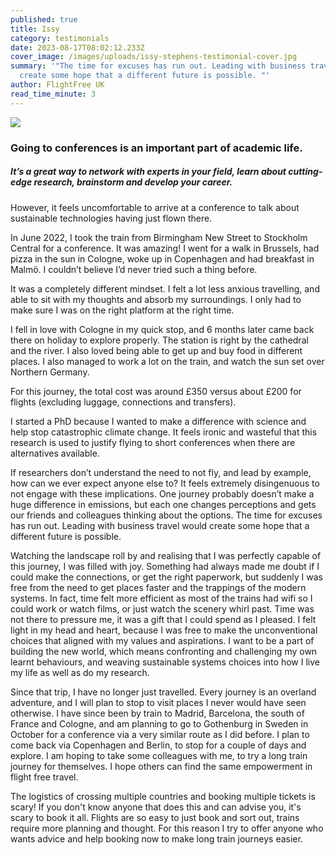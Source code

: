 ```yaml
---
published: true
title: Issy
category: testimonials
date: 2023-08-17T08:02:12.233Z
cover_image: /images/uploads/issy-stephens-testimonial-cover.jpg
summary: '"The time for excuses has run out. Leading with business travel would
  create some hope that a different future is possible. "'
author: FlightFree UK
read_time_minute: 3
---
```

![](/images/uploads/issy-stephens-testimonial-body.jpg)

### Going to conferences is an important part of academic life.

##### It’s a great way to network with experts in your field, learn about cutting-edge research, brainstorm and develop your career.

However, it feels uncomfortable to arrive at a conference to talk about sustainable technologies having just flown there.  

In June 2022, I took the train from Birmingham New Street to Stockholm Central for a conference. It was amazing! I went for a walk in Brussels, had pizza in the sun in Cologne, woke up in Copenhagen and had breakfast in Malmö. I couldn’t believe I’d never tried such a thing before.

It was a completely different mindset. I felt a lot less anxious travelling, and able to sit with my thoughts and absorb my surroundings. I only had to make sure I was on the right platform at the right time.   

I fell in love with Cologne in my quick stop, and 6 months later came back there on holiday to explore properly. The station is right by the cathedral and the river. I also loved being able to get up and buy food in different places. I also managed to work a lot on the train, and watch the sun set over Northern Germany.

For this journey, the total cost was around £350 versus about £200 for flights (excluding luggage, connections and transfers).  

I started a PhD because I wanted to make a difference with science and help stop catastrophic climate change. It feels ironic and wasteful that this research is used to justify flying to short conferences when there are alternatives available. 

If researchers don’t understand the need to not fly, and lead by example, how can we ever expect anyone else to? It feels extremely disingenuous to not engage with these implications. One journey probably doesn’t make a huge difference in emissions, but each one changes perceptions and gets our friends and colleagues thinking about the options. The time for excuses has run out. Leading with business travel would create some hope that a different future is possible.  

Watching the landscape roll by and realising that I was perfectly capable of this journey, I was filled with joy. Something had always made me doubt if I could make the connections, or get the right paperwork, but suddenly I was free from the need to get places faster and the trappings of the modern systems. In fact, time felt more efficient as most of the trains had wifi so I could work or watch films, or just watch the scenery whirl past. Time was not there to pressure me, it was a gift that I could spend as I pleased. I felt light in my head and heart, because I was free to make the unconventional choices that aligned with my values and aspirations. I want to be a part of building the new world, which means confronting and challenging my own learnt behaviours, and weaving sustainable systems choices into how I live my life as well as do my research. 

Since that trip, I have no longer just travelled. Every journey is an overland adventure, and I will plan to stop to visit places I never would have seen otherwise. I have since been by train to Madrid, Barcelona, the south of France and Cologne, and am planning to go to Gothenburg in Sweden in October for a conference via a very similar route as I did before. I plan to come back via Copenhagen and Berlin, to stop for a couple of days and explore. I am hoping to take some colleagues with me, to try a long train journey for themselves. I hope others can find the same empowerment in flight free travel.

The logistics of crossing multiple countries and booking multiple tickets is scary! If you don't know anyone that does this and can advise you, it's scary to book it all. Flights are so easy to just book and sort out, trains require more planning and thought. For this reason I try to offer anyone who wants advice and help booking now to make long train journeys easier.